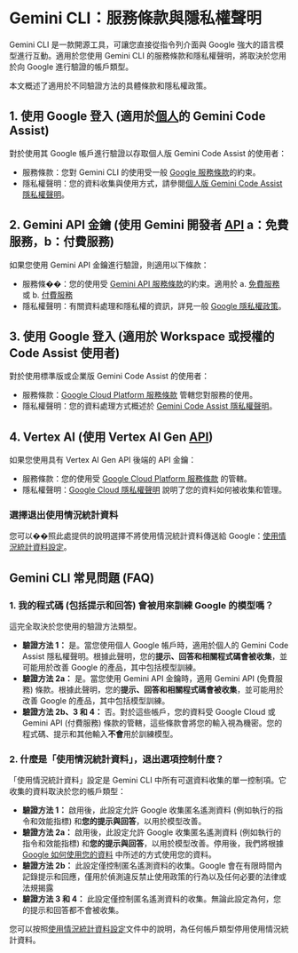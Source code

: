 # Gemini CLI：服務條款與隱私權聲明

Gemini CLI 是一款開源工具，可讓您直接從指令列介面與 Google 強大的語言模型進行互動。適用於您使用 Gemini CLI 的服務條款和隱私權聲明，將取決於您用於向 Google 進行驗證的帳戶類型。

本文概述了適用於不同驗證方法的具體條款和隱私權政策。

## 1. 使用 Google 登入 (適用於[個人](https://developers.google.com/gemini-code-assist/docs/overview#supported-features-gca)的 Gemini Code Assist)

對於使用其 Google 帳戶進行驗證以存取個人版 Gemini Code Assist 的使用者：

- 服務條款：您對 Gemini CLI 的使用受一般 [Google 服務條款](https://policies.google.com/terms?hl=zh-TW)的約束。
- 隱私權聲明：您的資料收集與使用方式，請參閱[個人版 Gemini Code Assist 隱私權聲明](https://developers.google.com/gemini-code-assist/resources/privacy-notice-gemini-code-assist-individuals)。

## 2. Gemini API 金鑰 (使用 Gemini 開發者 [API](https://ai.google.dev/gemini-api/docs) a：免費服務，b：付費服務)

如果您使用 Gemini API 金鑰進行驗證，則適用以下條款：

- 服務條��：您的使用受 [Gemini API 服務條款](https://ai.google.dev/gemini-api/terms)的約束。適用於 a. [免費服務](https://ai.google.dev/gemini-api/terms#unpaid-services) 或 b. [付費服務](https://ai.google.dev/gemini-api/terms#paid-services)
- 隱私權聲明：有關資料處理和隱私權的資訊，詳見一般 [Google 隱私權政策](https://policies.google.com/privacy)。

## 3. 使用 Google 登入 (適用於 Workspace 或授權的 Code Assist 使用者)

對於使用標準版或企業版 Gemini Code Assist 的使用者：

- 服務條款：[Google Cloud Platform 服務條款](https://cloud.google.com/terms) 管轄您對服務的使用。
- 隱私權聲明：您的資料處理方式概述於 [Gemini Code Assist 隱私權聲明](https://developers.google.com/gemini-code-assist/resources/privacy-notices)。

## 4. Vertex AI (使用 Vertex AI Gen [API](https://cloud.google.com/vertex-ai/generative-ai/docs/reference/rest))

如果您使用具有 Vertex AI Gen API 後端的 API 金鑰：

- 服務條款：您的使用受 [Google Cloud Platform 服務條款](https://cloud.google.com/terms/service-terms/) 的管轄。
- 隱私權聲明：[Google Cloud 隱私權聲明](https://cloud.google.com/terms/cloud-privacy-notice) 說明了您的資料如何被收集和管理。

### 選擇退出使用情況統計資料

您可以��照此處提供的說明選擇不將使用情況統計資料傳送給 Google：[使用情況統計資料設定](./cli/configuration.md#usage-statistics)。

## Gemini CLI 常見問題 (FAQ)

### 1. 我的程式碼 (包括提示和回答) 會被用來訓練 Google 的模型嗎？

這完全取決於您使用的驗證方法類型。

- **驗證方法 1：** 是。當您使用個人 Google 帳戶時，適用於個人的 Gemini Code Assist 隱私權聲明。根據此聲明，您的**提示、回答和相關程式碼會被收集**，並可能用於改善 Google 的產品，其中包括模型訓練。
- **驗證方法 2a：** 是。當您使用 Gemini API 金鑰時，適用 Gemini API (免費服務) 條款。根據此聲明，您的**提示、回答和相關程式碼會被收集**，並可能用於改善 Google 的產品，其中包括模型訓練。
- **驗證方法 2b、3 和 4：** 否。對於這些帳戶，您的資料受 Google Cloud 或 Gemini API (付費服務) 條款的管轄，這些條款會將您的輸入視為機密。您的程式碼、提示和其他輸入**不會**用於訓練模型。

### 2. 什麼是「使用情況統計資料」，退出選項控制什麼？

「使用情況統計資料」設定是 Gemini CLI 中所有可選資料收集的單一控制項。它收集的資料取決於您的帳戶類型：

- **驗證方法 1：** 啟用後，此設定允許 Google 收集匿名遙測資料 (例如執行的指令和效能指標) 和**您的提示與回答**，以用於模型改善。
- **驗證方法 2a：** 啟用後，此設定允許 Google 收集匿名遙測資料 (例如執行的指令和效能指標) 和**您的提示與回答**，以用於模型改善。停用後，我們將根據 [Google 如何使用您的資料](https://ai.google.dev/gemini-api/terms#data-use-unpaid) 中所述的方式使用您的資料。
- **驗證方法 2b：** 此設定僅控制匿名遙測資料的收集。Google 會在有限時間內記錄提示和回應，僅用於偵測違反禁止使用政策的行為以及任何必要的法律或法規揭露
- **驗證方法 3 和 4：** 此設定僅控制匿名遙測資料的收集。無論此設定為何，您的提示和回答都不會被收集。

您可以按照[使用情況統計資料設定](./cli/configuration.md#usage-statistics)文件中的說明，為任何帳戶類型停用使用情況統計資料。